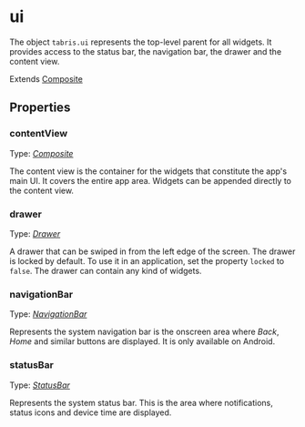 # ui

The object `tabris.ui` represents the top-level parent for all widgets. It provides access to the status bar, the navigation bar, the drawer and the content view.

Extends [Composite](Composite.md)

## Properties

### contentView

Type: *[Composite](Composite.md)*

The content view is the container for the widgets that constitute the app's main UI. It covers the entire app area. Widgets can be appended directly to the content view.

### drawer

Type: *[Drawer](Drawer.md)*

A drawer that can be swiped in from the left edge of the screen. The drawer is locked by default. To use it in an application, set the property `locked` to `false`. The drawer can contain any kind of widgets.

### navigationBar

Type: *[NavigationBar](NavigationBar.md)*

Represents the system navigation bar is the onscreen area where *Back*, *Home* and similar buttons are displayed. It is only available on Android.

### statusBar

Type: *[StatusBar](StatusBar.md)*

Represents the system status bar. This is the area where notifications, status icons and device time are displayed.

